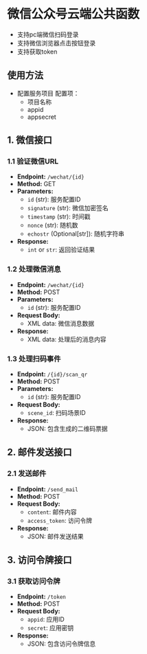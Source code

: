 # 微信公众号云端公共函数
- 支持pc端微信扫码登录
- 支持微信浏览器点击按钮登录
- 支持获取token

## 使用方法
- 配置服务项目
  配置项：
    - 项目名称
    - appid
    - appsecret


## 1. 微信接口

### 1.1 验证微信URL

- **Endpoint:** `/wechat/{id}`
- **Method:** GET
- **Parameters:**
  - `id` (str): 服务配置ID
  - `signature` (str): 微信加密签名
  - `timestamp` (str): 时间戳
  - `nonce` (str): 随机数
  - `echostr` (Optional[str]): 随机字符串
- **Response:**
  - `int` or `str`: 返回验证结果

### 1.2 处理微信消息

- **Endpoint:** `/wechat/{id}`
- **Method:** POST
- **Parameters:**
  - `id` (str): 服务配置ID
- **Request Body:**
  - XML data: 微信消息数据
- **Response:**
  - XML data: 处理后的消息内容

### 1.3 处理扫码事件

- **Endpoint:** `/{id}/scan_qr`
- **Method:** POST
- **Parameters:**
  - `id` (str): 服务配置ID
- **Request Body:**
  - `scene_id`: 扫码场景ID
- **Response:**
  - JSON: 包含生成的二维码票据

## 2. 邮件发送接口

### 2.1 发送邮件

- **Endpoint:** `/send_mail`
- **Method:** POST
- **Request Body:**
  - `content`: 邮件内容
  - `access_token`: 访问令牌
- **Response:**
  - JSON: 邮件发送结果

## 3. 访问令牌接口

### 3.1 获取访问令牌

- **Endpoint:** `/token`
- **Method:** POST
- **Request Body:**
  - `appid`: 应用ID
  - `secret`: 应用密钥
- **Response:**
  - JSON: 包含访问令牌信息

